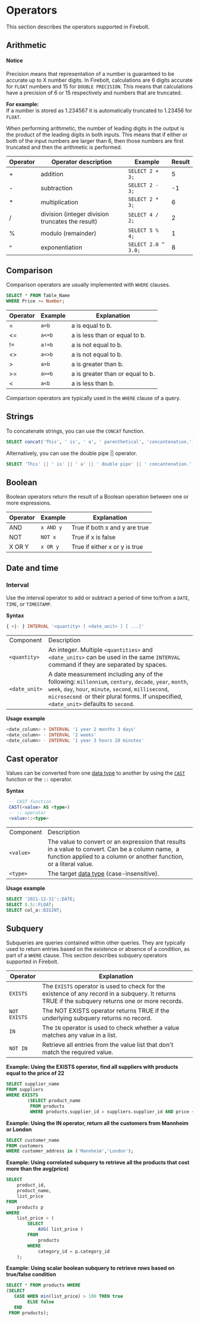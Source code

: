 # Operators

This section describes the operators supported in Firebolt.

## Arithmetic


#### Notice

Precision means that representation of a number is guaranteed to be accurate up to X number digits. In Firebolt, calculations are 6 digits accurate for `FLOAT` numbers and 15 for `DOUBLE PRECISION`. This means that calculations have a precision of 6 or 15 respectively and numbers that are truncated.

**For example:**\
If a number is stored as 1.234567 it is automatically truncated to 1.23456 for `FLOAT`.

When performing arithmetic, the number of leading digits in the output is the product of the leading digits in both inputs. This means that if either or both of the input numbers are larger than 6, then those numbers are first truncated and then the arithmetic is performed.


| Operator | Operator description                             | Example             | Result |
| -------- | ------------------------------------------------ | ------------------- | ------ |
| +        | addition                                         | `SELECT 2 + 3;`     | 5      |
| -        | subtraction                                      | `SELECT 2 - 3;`     | -1     |
| \*       | multiplication                                   | `SELECT 2 * 3;`     | 6      |
| /        | division (integer division truncates the result) | `SELECT 4 / 2;`     | 2      |
| %        | modulo (remainder)                               | `SELECT 5 % 4;`     | 1      |
| ^        | exponentiation                                   | `SELECT 2.0 ^ 3.0;` | 8      |

## Comparison

Comparison operators are usually implemented with `WHERE` clauses.

```sql
SELECT * FROM Table_Name
WHERE Price >= Number;
```

| Operator | Example | Explanation                      |
| -------- | ------- | -------------------------------- |
| =        | `a=b`   | a is equal to b.                 |
| <=       | `a<=b`  | a is less than or equal to b.    |
| !=       | `a!=b`  | a is not equal to b.             |
| <>       | `a<>b`  | a is not equal to b.             |
| >        | `a>b`   | a is greater than b.             |
| >=       | `a>=b`  | a is greater than or equal to b. |
| <        | `a<b`   | a is less than b.                |

Comparison operators are typically used in the `WHERE` clause of a query.

## Strings

To concatenate strings, you can use the `CONCAT` function.

```sql
SELECT concat('This', ' is', ' a', ' parenthetical', 'concantenation.') AS Concatenated_String
```

Alternatively, you can use the double pipe || operator.

```sql
SELECT 'This' || ' is' || ' a' || ' double pipe' || ' concantenation.' AS Concatenated_String
```

## Boolean

Boolean operators return the result of a Boolean operation between one or more expressions.

| Operator | Example   | Explanation                   |
| -------- | --------- | ----------------------------- |
| AND      | `x AND y` | True if both x and y are true |
| NOT      | `NOT x`   | True if x is false            |
| X OR Y   | `x OR y`  | True if either x or y is true |

## Date and time

### Interval

Use the interval operator to add or subtract a period of time to/from a `DATE`, `TIME`, or `TIMESTAMP`. &#x20;

**Syntax**

```sql
{ +|- } INTERVAL '<quantity> [ <date_unit> ] [ ...]'
```

|               |                                                                                                                                                                                                                                                             |
| ------------- | ----------------------------------------------------------------------------------------------------------------------------------------------------------------------------------------------------------------------------------------------------------- |
| Component     | Description                                                                                                                                                                                                                                                 |
| `<quantity>`  | An integer. Multiple `<quantities>` and `<date_units>` can be used in the same `INTERVAL` command if they are separated by spaces.                                                                                                                          |
| `<date_unit>` | A date measurement including any of the following: `millennium`, `century`, `decade`, `year`, `month`, `week`, `day`, `hour`, `minute`, `second`, `millisecond`, `microsecond `or their plural forms.  If unspecified, `<date_unit>` defaults to `second`.  |



**Usage example**

```sql
<date_column> + INTERVAL '1 year 2 months 3 days'
<date_column> - INTERVAL '2 weeks'
<date_column> - INTERVAL '1 year 3 hours 20 minutes'
```

## Cast operator

Values can be converted from one [data type](../../general-reference/data-types.md) to another by using the [`CAST`](../functions-reference/conditional-and-miscellaneous-functions.md#cast) function or the `::` operator.&#x20;

**Syntax**

```sql
 -- CAST function
 CAST(<value> AS <type>)
 -- :: operator
 <value>::<type>
```

|           |                                                                                                                                                                            |
| --------- | -------------------------------------------------------------------------------------------------------------------------------------------------------------------------- |
| Component | Description                                                                                                                                                                |
| `<value>` | The value to convert or an expression that results in a value to convert. Can be a column name, ​ ​a function applied to a column or another function, or a literal value. |
| `<type>`  | The target [data type](broken-reference) (case-insensitive).                                                                                                               |

**Usage example**

```sql
SELECT '2021-12-31'::DATE;
SELECT 8.5::FLOAT;
SELECT col_a::BIGINT;
```

## Subquery

Subqueries are queries contained within other queries. They are typically used to return entries based on the existence or absence of a condition, as part of a `WHERE` clause. This section describes subquery operators supported in Firebolt.

| Operator     | Explanation                                                                                                                                        |
| ------------ | -------------------------------------------------------------------------------------------------------------------------------------------------- |
| `EXISTS`     | The `EXISTS` operator is used to check for the existence of any record in a subquery. It returns TRUE if the subquery returns one or more records. |
| `NOT EXISTS` | The NOT EXISTS operator returns TRUE if the underlying subquery returns no record.                                                                 |
| `IN`         | The `IN` operator is used to check whether a value matches any value in a list.                                                                    |
| `NOT IN`     | Retrieve all entries from the value list that don't match the required value.                                                                      |

**Example: Using the EXISTS operator, find all suppliers with products equal to the price of 22**

```sql
SELECT supplier_name
FROM suppliers
WHERE EXISTS
        (SELECT product_name
         FROM products
         WHERE products.supplier_id = suppliers.supplier_id AND price < 22);
```

**Example: Using the IN operator, return all the customers from Mannheim or London**

```sql
SELECT customer_name
FROM customers
WHERE customer_address in ('Mannheim','London');
```

**Example: Using correlated subquery to retrieve all the products that cost more than the avg(price)**

```sql
SELECT
    product_id,
    product_name,
    list_price
FROM
    products p
WHERE
    list_price > (
        SELECT
            AVG( list_price )
        FROM
            products
        WHERE
            category_id = p.category_id
    );
```

**Example: Using scalar boolean subquery to retrieve rows based on true/false condition**

```sql
SELECT * FROM products WHERE
(SELECT
   CASE WHEN min(list_price) > 100 THEN true
        ELSE false
   END
 FROM products);
```
